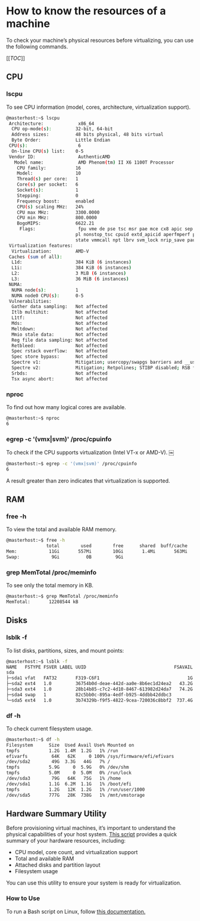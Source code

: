 # How to know the resources of a machine

To check your machine’s physical resources before virtualizing, you can use the
following commands.

[[_TOC_]]

## CPU

### lscpu

To see CPU information (model, cores, architecture, virtualization support).

```bash
@masterhost:~$ lscpu
​￼Architecture:             x86_64
  CPU op-mode(s):         32-bit, 64-bit
  Address sizes:          48 bits physical, 48 bits virtual
  Byte Order:             Little Endian
​￼CPU(s):                   6
  On-line CPU(s) list:    0-5
​￼Vendor ID:                AuthenticAMD
  ​￼Model name:             AMD Phenom(tm) II X6 1100T Processor
    CPU family:           16
    Model:                10
    Thread(s) per core:   1
    Core(s) per socket:   6
    Socket(s):            1
    Stepping:             0
    Frequency boost:      enabled
    CPU(s) scaling MHz:   24%
    CPU max MHz:          3300.0000
    CPU min MHz:          800.0000
    BogoMIPS:             6622.21
    ​￼Flags:                fpu vme de pse tsc msr pae mce cx8 apic sep mtrr pge mca cmov pat pse36 clflush mmx fxsr sse sse2 ht syscall nx mmxext fxsr_opt pdpe1gb rdtscp lm 3dnowext 3dnow constant_tsc rep_good no
                          pl nonstop_tsc cpuid extd_apicid aperfmperf pni monitor cx16 popcnt lahf_lm cmp_legacy svm extapic cr8_legacy abm sse4a misalignsse 3dnowprefetch osvw ibs skinit wdt nodeid_msr cpb hw_p
                          state vmmcall npt lbrv svm_lock nrip_save pausefilter
​￼Virtualization features:  
  Virtualization:         AMD-V
​￼Caches (sum of all):      
  L1d:                    384 KiB (6 instances)
  L1i:                    384 KiB (6 instances)
  L2:                     3 MiB (6 instances)
  L3:                     36 MiB (6 instances)
​￼NUMA:                     
  NUMA node(s):           1
  NUMA node0 CPU(s):      0-5
​￼Vulnerabilities:          
  Gather data sampling:   Not affected
  Itlb multihit:          Not affected
  L1tf:                   Not affected
  Mds:                    Not affected
  Meltdown:               Not affected
  Mmio stale data:        Not affected
  Reg file data sampling: Not affected
  Retbleed:               Not affected
  Spec rstack overflow:   Not affected
  Spec store bypass:      Not affected
  Spectre v1:             Mitigation; usercopy/swapgs barriers and __user pointer sanitization
  Spectre v2:             Mitigation; Retpolines; STIBP disabled; RSB filling; PBRSB-eIBRS Not affected; BHI Not affected
  Srbds:                  Not affected
  Tsx async abort:        Not affected
```

### nproc

To find out how many logical cores are available.

```bash
@masterhost:~$ nproc
6
```

### egrep -c '(vmx|svm)' /proc/cpuinfo

To check if the CPU supports virtualization (Intel VT-x or AMD-V).
￼
```bash
@masterhost:~$ egrep -c '(vmx|svm)' /proc/cpuinfo
6
```

A result greater than zero indicates that virtualization is supported.

## RAM

### free -h
To view the total and available RAM memory.

```bash
@masterhost:~$ free -h
               total        used        free      shared  buff/cache   available
Mem:            11Gi       557Mi        10Gi       1.4Mi       563Mi        11Gi
Swap:            9Gi          0B         9Gi
```

### grep MemTotal /proc/meminfo

To see only the total memory in KB.

```bash
@masterhost:~$ grep MemTotal /proc/meminfo
MemTotal:       12208544 kB
```

## Disks

### lsblk -f

To list disks, partitions, sizes, and mount points:

```bash
@masterhost:~$ lsblk -f
NAME   FSTYPE FSVER LABEL UUID                                 FSAVAIL FSUSE% MOUNTPOINTS
sda                                                                           
├─sda1 vfat   FAT32       F319-C6F1                                 1G     1% /boot/efi
├─sda2 ext4   1.0         36754b0d-deae-442d-aa0e-8b6ec1d24ea2   43.2G     7% /
├─sda3 ext4   1.0         28b14b85-c7c2-4d10-8467-613982d24da7   74.2G     0% /home
├─sda4 swap   1           82c5bb0c-895a-4edf-b925-4ddbb42ddbc3                [SWAP]
└─sda5 ext4   1.0         3b74329b-f9f5-4822-9cea-720036c8bbf2  737.4G     0% /mnt/vmstorage
```

### df -h

To check current filesystem usage.

```bash
@masterhost:~$ df -h
Filesystem      Size  Used Avail Use% Mounted on
tmpfs           1.2G  1.4M  1.2G   1% /run
efivarfs         64K   62K     0 100% /sys/firmware/efi/efivars
/dev/sda2        49G  3.3G   44G   7% /
tmpfs           5.9G     0  5.9G   0% /dev/shm
tmpfs           5.0M     0  5.0M   0% /run/lock
/dev/sda3        79G   64K   75G   1% /home
/dev/sda1       1.1G  6.2M  1.1G   1% /boot/efi
tmpfs           1.2G   12K  1.2G   1% /run/user/1000
/dev/sda5       777G   28K  738G   1% /mnt/vmstorage
```

## Hardware Summary Utility

Before provisioning virtual machines, it’s important to understand the physical
capabilities of your host system. [This script](./scripts/summary_resources.sh)
provides a quick summary of your hardware resources, including:

- CPU model, core count, and virtualization support
- Total and available RAM
- Attached disks and partition layout
- Filesystem usage

You can use this utility to ensure your system is ready for virtualization.

### How to Use

To run a Bash script on Linux, follow
[this documentation.](./how_to_run_a_sh_script.md)
